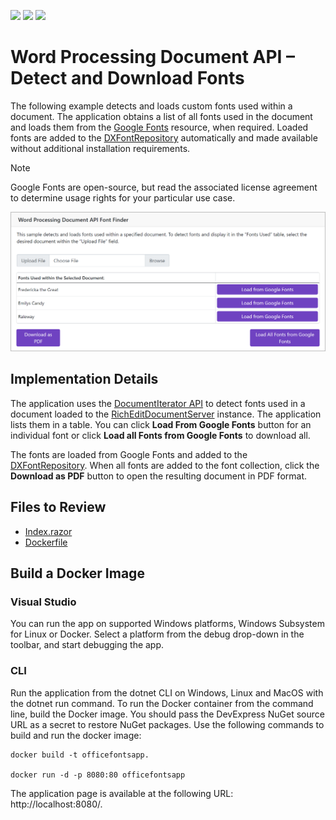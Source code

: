 <!-- default badges list -->
![](https://img.shields.io/endpoint?url=https://codecentral.devexpress.com/api/v1/VersionRange/778715982/23.2.5%2B)
[![](https://img.shields.io/badge/Open_in_DevExpress_Support_Center-FF7200?style=flat-square&logo=DevExpress&logoColor=white)](https://supportcenter.devexpress.com/ticket/details/T1225194)
[![](https://img.shields.io/badge/📖_How_to_use_DevExpress_Examples-e9f6fc?style=flat-square)](https://docs.devexpress.com/GeneralInformation/403183)
<!-- default badges end -->
# Word Processing Document API – Detect and Download Fonts

The following example detects and loads custom fonts used within a document. The application obtains a list of all fonts used in the document and loads them from the [Google Fonts](https://fonts.google.com/) resource, when required. Loaded fonts are added to the [DXFontRepository](https://docs.devexpress.com/CoreLibraries/DevExpress.Drawing.DXFontRepository) automatically and made available without additional installation requirements.

>[!Note]
> Google Fonts are open-source, but read the associated license agreement to determine usage rights for your particular use case.

![image](./media/font-repository-office-file-api.png)

## Implementation Details

The application uses the [DocumentIterator API](https://docs.devexpress.com/OfficeFileAPI/DevExpress.XtraRichEdit.API.Native.DocumentIterator) to detect fonts used in a document loaded to the [RichEditDocumentServer](https://docs.devexpress.com/OfficeFileAPI/DevExpress.XtraRichEdit.RichEditDocumentServer) instance. The application lists them in a table. You can click **Load From Google Fonts** button for an individual font or click **Load all Fonts from Google Fonts** to download all.

The fonts are loaded from Google Fonts and added to the [DXFontRepository](https://docs.devexpress.com/CoreLibraries/DevExpress.Drawing.DXFontRepository). When all fonts are added to the font collection, click the **Download as PDF** button to open the resulting document in PDF format.

## Files to Review

* [Index.razor](./CS/Pages/Index.razor)
* [Dockerfile](./CS/Dockerfile)

## Build a Docker Image

### Visual Studio  

You can run the app on supported Windows platforms, Windows Subsystem for Linux or Docker. Select a platform from the debug drop-down in the toolbar, and start debugging the app.  

### CLI  

Run the application from the dotnet CLI on Windows, Linux and MacOS with the dotnet run command. To run the Docker container from the command line, build the Docker image. You should pass the DevExpress NuGet source URL as a secret to restore NuGet packages. Use the following commands to build and run the docker image: 

```console
docker build -t officefontsapp. 

docker run -d -p 8080:80 officefontsapp 
```

The application page is available at the following URL: http://localhost:8080/.

